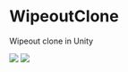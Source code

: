 # WipeoutClone
Wipeout clone in Unity

![](http://www.synert.co.uk/images/code/wipeout6.png)
![](http://www.synert.co.uk/images/code/wipeout5.png)
